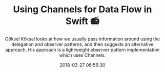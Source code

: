 ---
title: "Using Channels for Data Flow in Swift 📻"
subtitle: "Göksel Köksal looks at how we usually pass information around using the delegation and observer patterns, and then suggests an alternative approach. His approach is a lightweight observer pattern implementation which uses Channels."
tags: ["delegate","observer"]
link: "https://medium.com/developermind/using-channels-for-data-flow-in-swift-14bbdf27b471"
date: "2018-03-27 06:56:30"
---